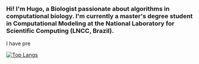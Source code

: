 ### Hi! I'm Hugo, a Biologist passionate about algorithms in computational biology. I'm currently a master's degree student in Computational Modeling at the National Laboratory for Scientific Computing (LNCC, Brazil). 

I have pre


[![Top Langs](https://github-readme-stats-git-masterrstaa-rickstaa.vercel.app/api/top-langs/?username=Oliveira-Hugo)](https://github.com/anuraghazra/github-readme-stats)


<!--
**Oliveira-Hugo/Oliveira-Hugo** is a ✨ _special_ ✨ repository because its `README.md` (this file) appears on your GitHub profile.

Here are some ideas to get you started:

- 🔭 I’m currently working on ...
- 🌱 I’m currently learning ...
- 👯 I’m looking to collaborate on ...
- 🤔 I’m looking for help with ...
- 💬 Ask me about ...
- 📫 How to reach me: ...
- 😄 Pronouns: ...
- ⚡ Fun fact: ...
-->
